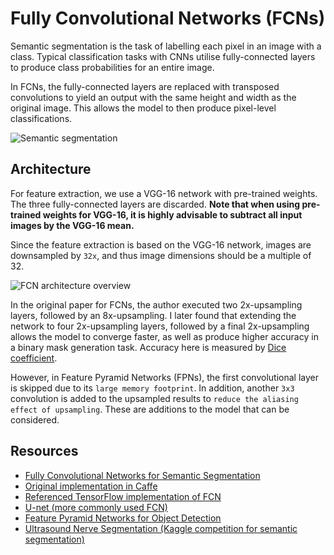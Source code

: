# Fully Convolutional Networks (FCNs)
Semantic segmentation is the task of labelling each pixel in an image with a class. Typical classification tasks with CNNs utilise fully-connected layers to produce class probabilities for an entire image.

In FCNs, the fully-connected layers are replaced with transposed convolutions to yield an output with the same height and width as the original image. This allows the model to then produce pixel-level classifications.

![Semantic segmentation](https://cdn-images-1.medium.com/max/1600/1*Tp5J-s8dhAaFWuQAIlhmeg.png)

## Architecture
For feature extraction, we use a VGG-16 network with pre-trained weights. The three fully-connected layers are discarded. **Note that when using pre-trained weights for VGG-16, it is highly advisable to subtract all input images by the VGG-16 mean.**

Since the feature extraction is based on the VGG-16 network, images are downsampled by `32x`, and thus image dimensions should be a multiple of 32.

![FCN architecture overview](https://devblogs.nvidia.com/wp-content/uploads/2016/11/figure15.png)

In the original paper for FCNs, the author executed two 2x-upsampling layers, followed by an 8x-upsampling. I later found that extending the network to four 2x-upsampling layers, followed by a final 2x-upsampling allows the model to converge faster, as well as produce higher accuracy in a binary mask generation task. Accuracy here is measured by [Dice coefficient](https://en.wikipedia.org/wiki/S%C3%B8rensen%E2%80%93Dice_coefficient).

However, in Feature Pyramid Networks (FPNs), the first convolutional layer is skipped due to its `large memory footprint`. In addition, another `3x3` convolution is added to the upsampled results to `reduce the aliasing effect of upsampling`. These are additions to the model that can be considered.

    
## Resources
* [Fully Convolutional Networks for Semantic Segmentation](https://people.eecs.berkeley.edu/~jonlong/long_shelhamer_fcn.pdf)
* [Original implementation in Caffe](https://github.com/shelhamer/fcn.berkeleyvision.org)
* [Referenced TensorFlow implementation of FCN](https://github.com/warmspringwinds/tf-image-segmentation)
* [U-net (more commonly used FCN)](https://arxiv.org/abs/1505.04597)
* [Feature Pyramid Networks for Object Detection](https://arxiv.org/abs/1612.03144)
* [Ultrasound Nerve Segmentation (Kaggle competition for semantic segmentation)](https://www.kaggle.com/c/ultrasound-nerve-segmentation)